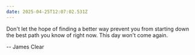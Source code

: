 ```yaml
---
date: 2025-04-25T12:07:02.531Z
---
```


Don't let the hope of finding a better way prevent you from starting down the best path you know of right now. This day won't come again.

-- James Clear